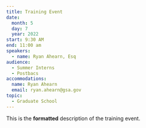 ```yaml
---
title: Training Event
date:
  month: 5
  day: 7
  year: 2022
start: 9:30 AM
end: 11:00 am
speakers:
  - name: Ryan Ahearn, Esq
audience:
  - Summer Interns
  - Postbacs
accommodations:
  name: Ryan Ahearn
  email: ryan.ahearn@gsa.gov
topic:
  - Graduate School
---
```

This is the **formatted** description of the training event.

